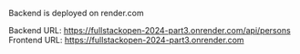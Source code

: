 Backend is deployed on render.com

Backend URL: https://fullstackopen-2024-part3.onrender.com/api/persons
Frontend URL: https://fullstackopen-2024-part3.onrender.com